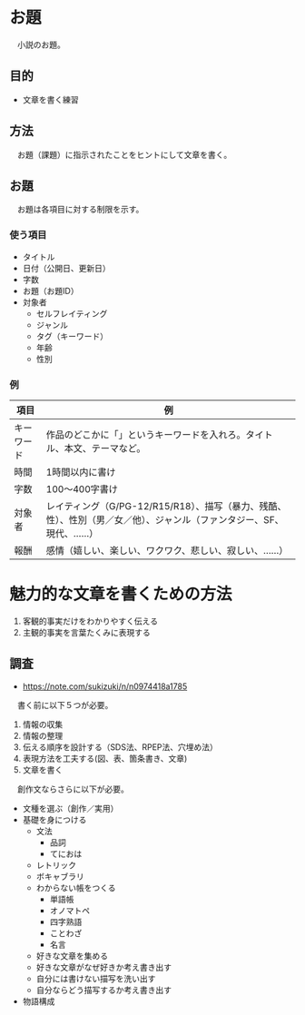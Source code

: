 # お題

　小説のお題。

## 目的

* 文章を書く練習

## 方法

　お題（課題）に指示されたことをヒントにして文章を書く。

## お題

　お題は各項目に対する制限を示す。

### 使う項目

* タイトル
* 日付（公開日、更新日）
* 字数
* お題（お題ID）
* 対象者
    * セルフレイティング
    * ジャンル
    * タグ（キーワード）
    * 年齢
    * 性別

### 例

項目|例
----|--
キーワード|作品のどこかに「」というキーワードを入れろ。タイトル、本文、テーマなど。
時間|1時間以内に書け
字数|100〜400字書け
対象者|レイティング（G/PG-12/R15/R18）、描写（暴力、残酷、性）、性別（男／女／他）、ジャンル（ファンタジー、SF、現代、……）
報酬|感情（嬉しい、楽しい、ワクワク、悲しい、寂しい、……）

# 魅力的な文章を書くための方法

1. 客観的事実だけをわかりやすく伝える
2. 主観的事実を言葉たくみに表現する

## 調査

* https://note.com/sukizuki/n/n0974418a1785

　書く前に以下５つが必要。

1. 情報の収集
2. 情報の整理
3. 伝える順序を設計する（SDS法、RPEP法、穴埋め法）
4. 表現方法を工夫する(図、表、箇条書き、文章)
5. 文章を書く

　創作文ならさらに以下が必要。

* 文種を選ぶ（創作／実用）
* 基礎を身につける
    * 文法
        * 品詞
        * てにおは
    * レトリック
    * ボキャブラリ
    * わからない帳をつくる
        * 単語帳
        * オノマトペ
        * 四字熟語
        * ことわざ
        * 名言
    * 好きな文章を集める
    * 好きな文章がなぜ好きか考え書き出す
    * 自分には書けない描写を洗い出す
    * 自分ならどう描写するか考え書き出す
* 物語構成

